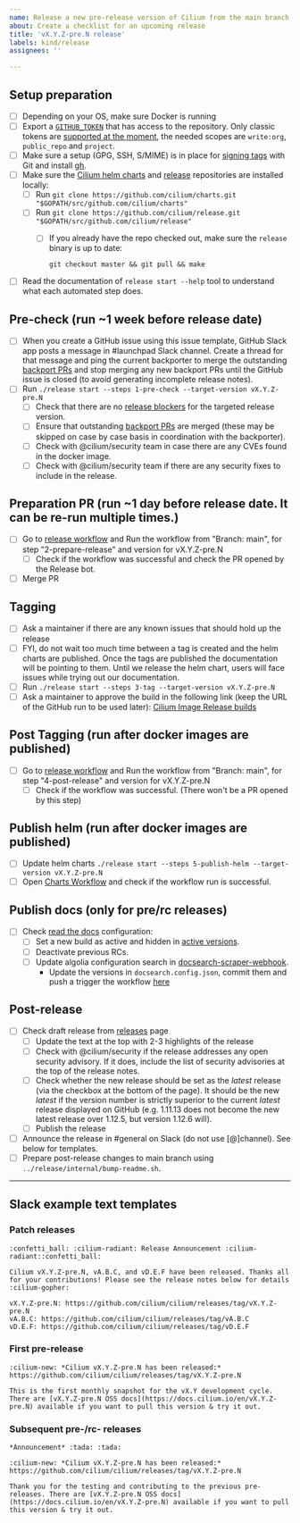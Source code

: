 ```yaml
---
name: Release a new pre-release version of Cilium from the main branch
about: Create a checklist for an upcoming release
title: 'vX.Y.Z-pre.N release'
labels: kind/release
assignees: ''

---
```


## Setup preparation

- [ ] Depending on your OS, make sure Docker is running
- [ ] Export a [`GITHUB_TOKEN`](https://github.com/settings/tokens/new?description=Cilium%20Release%20Script&scopes=write:org,public_repo,project) that has access to the repository. Only classic tokens are
      [supported at the moment][GitHub PAT tracker], the needed scopes are `write:org`, `public_repo` and `project`.
- [ ] Make sure a setup (GPG, SSH, S/MIME) is in place for [signing tags]
  with Git and install [gh](https://cli.github.com).
- [ ] Make sure the [Cilium helm charts][Cilium charts] and [release][Cilium release-notes tool] repositories are installed locally:
  - [ ] Run `git clone https://github.com/cilium/charts.git "$GOPATH/src/github.com/cilium/charts"`
  - [ ] Run `git clone https://github.com/cilium/release.git "$GOPATH/src/github.com/cilium/release"`
    - [ ] If you already have the repo checked out, make sure the `release` binary is up to date:

          git checkout master && git pull && make
- [ ] Read the documentation of `release start --help` tool to understand what
  each automated step does.

## Pre-check (run ~1 week before release date)

- [ ] When you create a GitHub issue using this issue template, GitHub Slack app posts a
      message in #launchpad Slack channel. Create a thread for that message and ping the
      current backporter to merge the outstanding [backport PRs] and stop merging any new
      backport PRs until the GitHub issue is closed (to avoid generating incomplete
      release notes).
- [ ] Run `./release start --steps 1-pre-check --target-version vX.Y.Z-pre.N`
  - [ ] Check that there are no [release blockers] for the targeted release
        version.
  - [ ] Ensure that outstanding [backport PRs] are merged (these may be
        skipped on case by case basis in coordination with the backporter).
  - [ ] Check with @cilium/security team in case there are any CVEs found in the
        docker image.
  - [ ] Check with @cilium/security team if there are any security fixes to
        include in the release.

## Preparation PR (run ~1 day before release date. It can be re-run multiple times.)

- [ ] Go to [release workflow] and Run the workflow from "Branch: main", for
  step "2-prepare-release" and version for vX.Y.Z-pre.N
  - [ ] Check if the workflow was successful and check the PR opened by the
        Release bot.
- [ ] Merge PR

## Tagging

- [ ] Ask a maintainer if there are any known issues that should hold up the release
- [ ] FYI, do not wait too much time between a tag is created and the helm charts are published.
      Once the tags are published the documentation will be pointing to them. Until we release
      the helm chart, users will face issues while trying out our documentation.
- [ ] Run `./release start --steps 3-tag --target-version vX.Y.Z-pre.N`
- [ ] Ask a maintainer to approve the build in the following link (keep the URL
      of the GitHub run to be used later):
      [Cilium Image Release builds](https://github.com/cilium/cilium/actions?query=workflow:%22Image+Release+Build%22)

## Post Tagging (run after docker images are published)

- [ ] Go to [release workflow] and Run the workflow from "Branch: main", for
  step "4-post-release" and version for vX.Y.Z-pre.N
    - [ ] Check if the workflow was successful. (There won't be a PR opened
      by this step)

## Publish helm (run after docker images are published)

- [ ] Update helm charts `./release start --steps 5-publish-helm --target-version vX.Y.Z-pre.N`
- [ ] Open [Charts Workflow] and check if the workflow run is successful.

## Publish docs (only for pre/rc releases)

- [ ] Check [read the docs] configuration:
  - [ ] Set a new build as active and hidden in [active versions].
  - [ ] Deactivate previous RCs.
  - [ ] Update algolia configuration search in [docsearch-scraper-webhook].
    - Update the versions in `docsearch.config.json`, commit them and push a
      trigger the workflow [here](https://github.com/cilium/docsearch-scraper-webhook/actions/workflows/update-algolia-index.yaml)

## Post-release

- [ ] Check draft release from [releases] page
  - [ ] Update the text at the top with 2-3 highlights of the release
  - [ ] Check with @cilium/security if the release addresses any open security
        advisory. If it does, include the list of security advisories at the
        top of the release notes.
  - [ ] Check whether the new release should be set as the _latest_ release
        (via the checkbox at the bottom of the page). It should be the new
        _latest_ if the version number is strictly superior to the current
        _latest_ release displayed on GitHub (e.g. 1.11.13 does not become the
        new latest release over 1.12.5, but version 1.12.6 will).
  - [ ] Publish the release
- [ ] Announce the release in #general on Slack (do not use [@]channel).
      See below for templates.
- [ ] Prepare post-release changes to main branch using `../release/internal/bump-readme.sh`.

---

## Slack example text templates

### Patch releases

```
:confetti_ball: :cilium-radiant: Release Announcement :cilium-radiant::confetti_ball:

Cilium vX.Y.Z-pre.N, vA.B.C, and vD.E.F have been released. Thanks all for your contributions! Please see the release notes below for details :cilium-gopher:

vX.Y.Z-pre.N: https://github.com/cilium/cilium/releases/tag/vX.Y.Z-pre.N
vA.B.C: https://github.com/cilium/cilium/releases/tag/vA.B.C
vD.E.F: https://github.com/cilium/cilium/releases/tag/vD.E.F
```

### First pre-release

```
:cilium-new: *Cilium vX.Y.Z-pre.N has been released:*
https://github.com/cilium/cilium/releases/tag/vX.Y.Z-pre.N

This is the first monthly snapshot for the vX.Y development cycle. There are [vX.Y.Z-pre.N OSS docs](https://docs.cilium.io/en/vX.Y.Z-pre.N) available if you want to pull this version & try it out.
```

### Subsequent pre-/rc- releases

```
*Announcement* :tada: :tada:

:cilium-new: *Cilium vX.Y.Z-pre.N has been released:*
https://github.com/cilium/cilium/releases/tag/vX.Y.Z-pre.N

Thank you for the testing and contributing to the previous pre-releases. There are [vX.Y.Z-pre.N OSS docs](https://docs.cilium.io/en/vX.Y.Z-pre.N) available if you want to pull this version & try it out.
```

[active versions]: https://readthedocs.org/projects/cilium/versions/?version_filter=vX.Y
[docsearch-scraper-webhook]: https://github.com/cilium/docsearch-scraper-webhook
[release workflow]: https://github.com/cilium/cilium/actions/workflows/release.yaml
[GitHub PAT tracker]: https://github.com/orgs/community/discussions/36441
[signing tags]: https://docs.github.com/en/authentication/managing-commit-signature-verification/signing-tags
[release blockers]: https://github.com/cilium/cilium/labels/release-blocker%2FX.Y
[backport PRs]: https://github.com/cilium/cilium/pulls?q=is%3Aopen+is%3Apr+draft%3Afalse+label%3Abackport%2FX.Y
[Cilium release-notes tool]: https://github.com/cilium/release
[Cilium charts]: https://github.com/cilium/charts
[Charts Workflow]: https://github.com/cilium/charts/actions/workflows/validate-cilium-chart.yaml
[releases]: https://github.com/cilium/cilium/releases
[cilium helm release tool]: https://github.com/cilium/charts/blob/master/RELEASE.md
[cilium-runtime images]: https://quay.io/repository/cilium/cilium-runtime
[chart workflow]: https://github.com/cilium/charts/actions/workflows/validate-cilium-chart.yaml
[read the docs]: https://readthedocs.org/projects/cilium/
